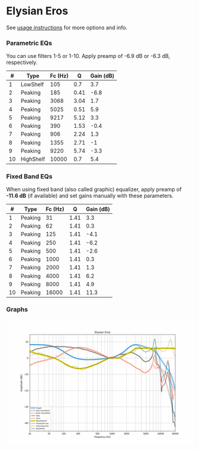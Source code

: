 # Elysian Eros
See [usage instructions](https://github.com/jaakkopasanen/AutoEq#usage) for more options and info.

### Parametric EQs
You can use filters 1-5 or 1-10. Apply preamp of -6.9 dB or -6.3 dB, respectively.

|   # | Type      |   Fc (Hz) |    Q |   Gain (dB) |
|-----|-----------|-----------|------|-------------|
|   1 | LowShelf  |       105 | 0.7  |         3.7 |
|   2 | Peaking   |       185 | 0.41 |        -6.8 |
|   3 | Peaking   |      3068 | 3.04 |         1.7 |
|   4 | Peaking   |      5025 | 0.51 |         5.9 |
|   5 | Peaking   |      9217 | 5.12 |         3.3 |
|   6 | Peaking   |       390 | 1.53 |        -0.4 |
|   7 | Peaking   |       906 | 2.24 |         1.3 |
|   8 | Peaking   |      1355 | 2.71 |        -1   |
|   9 | Peaking   |      9220 | 5.74 |        -3.3 |
|  10 | HighShelf |     10000 | 0.7  |         5.4 |

### Fixed Band EQs
When using fixed band (also called graphic) equalizer, apply preamp of **-11.6 dB** (if available) and set gains manually with these parameters.

|   # | Type    |   Fc (Hz) |    Q |   Gain (dB) |
|-----|---------|-----------|------|-------------|
|   1 | Peaking |        31 | 1.41 |         3.3 |
|   2 | Peaking |        62 | 1.41 |         0.3 |
|   3 | Peaking |       125 | 1.41 |        -4.1 |
|   4 | Peaking |       250 | 1.41 |        -6.2 |
|   5 | Peaking |       500 | 1.41 |        -2.6 |
|   6 | Peaking |      1000 | 1.41 |         0.3 |
|   7 | Peaking |      2000 | 1.41 |         1.3 |
|   8 | Peaking |      4000 | 1.41 |         6.2 |
|   9 | Peaking |      8000 | 1.41 |         4.9 |
|  10 | Peaking |     16000 | 1.41 |        11.3 |

### Graphs
![](./Elysian%20Eros.png)
